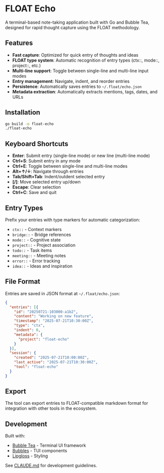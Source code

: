 # FLOAT Echo

A terminal-based note-taking application built with Go and Bubble Tea, designed for rapid thought capture using the FLOAT methodology.

## Features

- **Fast capture**: Optimized for quick entry of thoughts and ideas
- **FLOAT type system**: Automatic recognition of entry types (ctx::, mode::, project::, etc.)
- **Multi-line support**: Toggle between single-line and multi-line input modes
- **Entry management**: Navigate, indent, and reorder entries
- **Persistence**: Automatically saves entries to `~/.float/echo.json`
- **Metadata extraction**: Automatically extracts mentions, tags, dates, and URLs

## Installation

```bash
go build -o float-echo
./float-echo
```

## Keyboard Shortcuts

- **Enter**: Submit entry (single-line mode) or new line (multi-line mode)
- **Ctrl+S**: Submit entry in any mode
- **Ctrl+E**: Toggle between single-line and multi-line modes
- **Alt+↑/↓**: Navigate through entries
- **Tab/Shift+Tab**: Indent/outdent selected entry
- **[/]**: Move selected entry up/down
- **Escape**: Clear selection
- **Ctrl+C**: Save and quit

## Entry Types

Prefix your entries with type markers for automatic categorization:

- `ctx::` - Context markers
- `bridge::` - Bridge references
- `mode::` - Cognitive state
- `project::` - Project association
- `todo::` - Task items
- `meeting::` - Meeting notes
- `error::` - Error tracking
- `idea::` - Ideas and inspiration

## File Format

Entries are saved in JSON format at `~/.float/echo.json`:

```json
{
  "entries": [{
    "id": "20250721-103000-a1b2",
    "content": "Working on new feature",
    "timestamp": "2025-07-21T10:30:00Z",
    "type": "ctx",
    "indent": 0,
    "metadata": {
      "project": "float-echo"
    }
  }],
  "session": {
    "created": "2025-07-21T10:00:00Z",
    "last_active": "2025-07-21T10:30:00Z",
    "tool": "float-echo"
  }
}
```

## Export

The tool can export entries to FLOAT-compatible markdown format for integration with other tools in the ecosystem.

## Development

Built with:
- [Bubble Tea](https://github.com/charmbracelet/bubbletea) - Terminal UI framework
- [Bubbles](https://github.com/charmbracelet/bubbles) - TUI components
- [Lipgloss](https://github.com/charmbracelet/lipgloss) - Styling

See [CLAUDE.md](CLAUDE.md) for development guidelines.